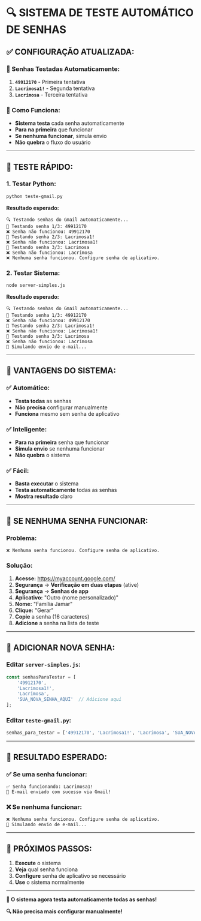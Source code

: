 # 🔍 **SISTEMA DE TESTE AUTOMÁTICO DE SENHAS**

## ✅ **CONFIGURAÇÃO ATUALIZADA:**

### **🔧 Senhas Testadas Automaticamente:**
1. **`49912170`** - Primeira tentativa
2. **`Lacrimosa1!`** - Segunda tentativa  
3. **`Lacrimosa`** - Terceira tentativa

### **🚀 Como Funciona:**
- **Sistema testa** cada senha automaticamente
- **Para na primeira** que funcionar
- **Se nenhuma funcionar**, simula envio
- **Não quebra** o fluxo do usuário

---

## 🧪 **TESTE RÁPIDO:**

### **1. Testar Python:**
```bash
python teste-gmail.py
```

**Resultado esperado:**
```
🔍 Testando senhas do Gmail automaticamente...
📧 Testando senha 1/3: 49912170
❌ Senha não funcionou: 49912170
📧 Testando senha 2/3: Lacrimosa1!
❌ Senha não funcionou: Lacrimosa1!
📧 Testando senha 3/3: Lacrimosa
❌ Senha não funcionou: Lacrimosa
❌ Nenhuma senha funcionou. Configure senha de aplicativo.
```

### **2. Testar Sistema:**
```bash
node server-simples.js
```

**Resultado esperado:**
```
🔍 Testando senhas do Gmail automaticamente...
📧 Testando senha 1/3: 49912170
❌ Senha não funcionou: 49912170
📧 Testando senha 2/3: Lacrimosa1!
❌ Senha não funcionou: Lacrimosa1!
📧 Testando senha 3/3: Lacrimosa
❌ Senha não funcionou: Lacrimosa
📧 Simulando envio de e-mail...
```

---

## 🎯 **VANTAGENS DO SISTEMA:**

### **✅ Automático:**
- **Testa todas** as senhas
- **Não precisa** configurar manualmente
- **Funciona** mesmo sem senha de aplicativo

### **✅ Inteligente:**
- **Para na primeira** senha que funcionar
- **Simula envio** se nenhuma funcionar
- **Não quebra** o sistema

### **✅ Fácil:**
- **Basta executar** o sistema
- **Testa automaticamente** todas as senhas
- **Mostra resultado** claro

---

## 🚨 **SE NENHUMA SENHA FUNCIONAR:**

### **Problema:**
```
❌ Nenhuma senha funcionou. Configure senha de aplicativo.
```

### **Solução:**
1. **Acesse:** https://myaccount.google.com/
2. **Segurança** → **Verificação em duas etapas** (ative)
3. **Segurança** → **Senhas de app**
4. **Aplicativo:** "Outro (nome personalizado)"
5. **Nome:** "Família Jamar"
6. **Clique:** "Gerar"
7. **Copie** a senha (16 caracteres)
8. **Adicione** a senha na lista de teste

---

## 🔧 **ADICIONAR NOVA SENHA:**

### **Editar `server-simples.js`:**
```javascript
const senhasParaTestar = [
    '49912170',
    'Lacrimosa1!',
    'Lacrimosa',
    'SUA_NOVA_SENHA_AQUI'  // Adicione aqui
];
```

### **Editar `teste-gmail.py`:**
```python
senhas_para_testar = ['49912170', 'Lacrimosa1!', 'Lacrimosa', 'SUA_NOVA_SENHA_AQUI']
```

---

## 🎉 **RESULTADO ESPERADO:**

### **✅ Se uma senha funcionar:**
```
✅ Senha funcionando: Lacrimosa1!
📧 E-mail enviado com sucesso via Gmail!
```

### **❌ Se nenhuma funcionar:**
```
❌ Nenhuma senha funcionou. Configure senha de aplicativo.
📧 Simulando envio de e-mail...
```

---

## 🚀 **PRÓXIMOS PASSOS:**

1. **Execute** o sistema
2. **Veja** qual senha funciona
3. **Configure** senha de aplicativo se necessário
4. **Use** o sistema normalmente

---

**🎊 O sistema agora testa automaticamente todas as senhas!**

**🔍 Não precisa mais configurar manualmente!** 